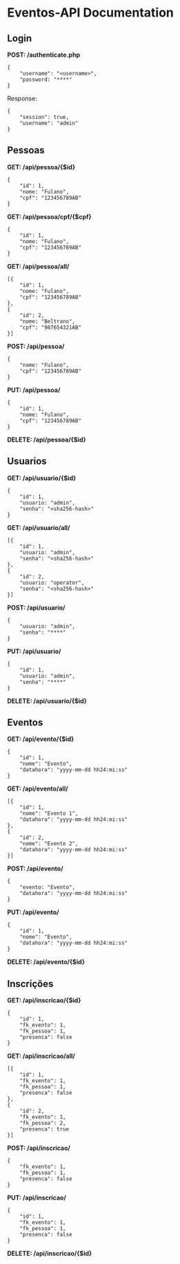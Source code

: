 ﻿# Eventos-API Documentation

## Login
**POST: /authenticate.php**

    {
	    "username": "<username>",
	    "password: "****"
    }
Response:

    {
        "session": true,
        "username": "admin"
    }

## Pessoas
**GET: /api/pessoa/{$id}**

    {
	    "id": 1,
	    "nome: "Fulano",
	    "cpf": "123456789AB"
    }

**GET: /api/pessoa/cpf/{$cpf}**

    {
	    "id": 1,
	    "nome: "Fulano",
	    "cpf": "123456789AB"
    }

**GET: /api/pessoa/all/**

    [{
	    "id": 1,
	    "nome: "Fulano",
	    "cpf": "123456789AB"
    },
    {
	    "id": 2,
	    "nome: "Beltrano",
	    "cpf": "987654321AB"
    }]
   
**POST: /api/pessoa/**

    {
	    "nome: "Fulano",
	    "cpf": "123456789AB"
    }

**PUT: /api/pessoa/**

    {
	    "id": 1,
	    "nome: "Fulano",
	    "cpf": "123456789AB"
    }

**DELETE: /api/pessoa/{$id}**

## Usuarios
**GET: /api/usuario/{$id}**

    {
	    "id": 1,
	    "usuario: "admin",
	    "senha": "<sha256-hash>"
    }

**GET: /api/usuario/all/**

    [{
	    "id": 1,
	    "usuario: "admin",
	    "senha": "<sha256-hash>"
    },
    {
	    "id": 2,
	    "usuario: "operator",
	    "senha": "<sha256-hash>"
    }]
   
**POST: /api/usuario/**

    {
	    "usuario: "admin",
	    "senha": "****"
    }

**PUT: /api/usuario/**

    {
	    "id": 1,
	    "usuario: "admin",
	    "senha": "****"
    }

**DELETE: /api/usuario/{$id}**

## Eventos
**GET: /api/evento/{$id}**

    {
	    "id": 1,
	    "nome": "Evento",
	    "datahora": "yyyy-mm-dd hh24:mi:ss"
    }

**GET: /api/evento/all/**

    [{
	    "id": 1,
	    "nome": "Evento 1",
	    "datahora": "yyyy-mm-dd hh24:mi:ss"
    },
    {
	    "id": 2,
	    "nome": "Evento 2",
	    "datahora": "yyyy-mm-dd hh24:mi:ss"
    }]
   
**POST: /api/evento/**

    {
	    "evento: "Evento",
	    "datahora": "yyyy-mm-dd hh24:mi:ss"
    }

**PUT: /api/evento/**

    {
	    "id": 1,
	    "nome": "Evento",
	    "datahora": "yyyy-mm-dd hh24:mi:ss"
    }

**DELETE: /api/evento/{$id}**

## Inscrições
**GET: /api/inscricao/{$id}**

    {
	    "id": 1,
	    "fk_evento": 1,
		"fk_pessoa": 1,
	    "presenca": false
    }

**GET: /api/inscricao/all/**

    [{
	    "id": 1,
	    "fk_evento": 1,
		"fk_pessoa": 1,
	    "presenca": false
    },
    {
	    "id": 2,
	    "fk_evento": 1,
		"fk_pessoa": 2,
	    "presenca": true
    }]
   
**POST: /api/inscricao/**

    {
	    "fk_evento": 1,
		"fk_pessoa": 1,
	    "presenca": false
    }

**PUT: /api/inscricao/**

    {
	    "id": 1,
	    "fk_evento": 1,
		"fk_pessoa": 1,
	    "presenca": false
    }

**DELETE: /api/inscricao/{$id}**


